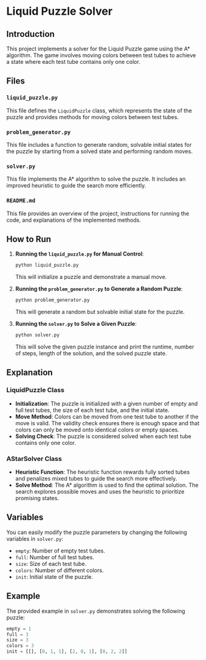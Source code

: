 # Liquid Puzzle Solver

## Introduction
This project implements a solver for the Liquid Puzzle game using the A* algorithm. The game involves moving colors between test tubes to achieve a state where each test tube contains only one color.

## Files

### `liquid_puzzle.py`
This file defines the `LiquidPuzzle` class, which represents the state of the puzzle and provides methods for moving colors between test tubes.

### `problem_generator.py`
This file includes a function to generate random, solvable initial states for the puzzle by starting from a solved state and performing random moves.

### `solver.py`
This file implements the A* algorithm to solve the puzzle. It includes an improved heuristic to guide the search more efficiently.

### `README.md`
This file provides an overview of the project, instructions for running the code, and explanations of the implemented methods.

## How to Run

1. **Running the `liquid_puzzle.py` for Manual Control**:
    ```bash
    python liquid_puzzle.py
    ```
   This will initialize a puzzle and demonstrate a manual move.

2. **Running the `problem_generator.py` to Generate a Random Puzzle**:
    ```bash
    python problem_generator.py
    ```
   This will generate a random but solvable initial state for the puzzle.

3. **Running the `solver.py` to Solve a Given Puzzle**:
    ```bash
    python solver.py
    ```
   This will solve the given puzzle instance and print the runtime, number of steps, length of the solution, and the solved puzzle state.

## Explanation

### LiquidPuzzle Class
- **Initialization**: The puzzle is initialized with a given number of empty and full test tubes, the size of each test tube, and the initial state.
- **Move Method**: Colors can be moved from one test tube to another if the move is valid. The validity check ensures there is enough space and that colors can only be moved onto identical colors or empty spaces.
- **Solving Check**: The puzzle is considered solved when each test tube contains only one color.

### AStarSolver Class
- **Heuristic Function**: The heuristic function rewards fully sorted tubes and penalizes mixed tubes to guide the search more effectively.
- **Solve Method**: The A* algorithm is used to find the optimal solution. The search explores possible moves and uses the heuristic to prioritize promising states.

## Variables
You can easily modify the puzzle parameters by changing the following variables in `solver.py`:
- `empty`: Number of empty test tubes.
- `full`: Number of full test tubes.
- `size`: Size of each test tube.
- `colors`: Number of different colors.
- `init`: Initial state of the puzzle.

## Example
The provided example in `solver.py` demonstrates solving the following puzzle:
```python
empty = 1
full = 3
size = 3
colors = 3
init = [[], [0, 1, 1], [2, 0, 1], [0, 2, 2]]
